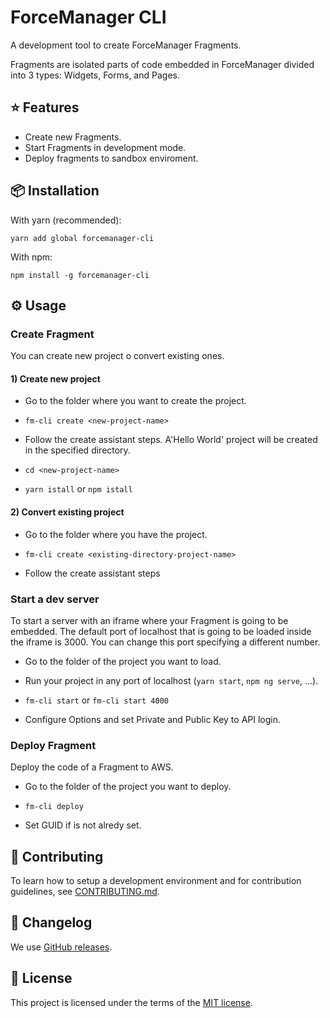 # ForceManager CLI

A development tool to create ForceManager Fragments.

Fragments are isolated parts of code embedded in ForceManager divided into 3 types: Widgets, Forms, and Pages.

## ⭐️ Features

-   Create new Fragments.
-   Start Fragments in development mode.
-   Deploy fragments to sandbox enviroment.

## 📦 Installation

With yarn (recommended):

```
yarn add global forcemanager-cli
```

With npm:

```
npm install -g forcemanager-cli

```

## ⚙️ Usage

### Create Fragment

You can create new project o convert existing ones.

#### 1) Create new project

* Go to the folder where you want to create the project.

* `fm-cli create <new-project-name>`

* Follow the create assistant steps. A'Hello World' project will be created in the specified <new-project-name> directory.

* `cd <new-project-name>`

* `yarn istall` or `npm istall`

#### 2) Convert existing project

* Go to the folder where you have the project.

* `fm-cli create <existing-directory-project-name>`

* Follow the create assistant steps


### Start a dev server

To start a server with an iframe where your Fragment is going to be embedded.
The default port of localhost that is going to be loaded inside the iframe is 3000. You can change this port specifying a different number.

* Go to the folder of the project you want to load.

* Run your project in any port of localhost (`yarn start`, `npm ng serve`, ...).

* `fm-cli start` or `fm-cli start 4000`

* Configure Options and set Private and Public Key to API login.


### Deploy Fragment

Deploy the code of a Fragment to AWS.

* Go to the folder of the project you want to deploy.

* `fm-cli deploy`

* Set GUID if is not alredy set.


## 🙌 Contributing

To learn how to setup a development environment and for contribution guidelines, see [CONTRIBUTING.md](/CONTRIBUTING.md).

## 📜 Changelog

We use [GitHub releases](https://github.com/ForceManager/forcemanager-cli/releases).

## 📄 License

This project is licensed under the terms of the
[MIT license](/LICENSE).